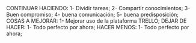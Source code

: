 <!--- PRIMER RETROSPECTIVA 5/11/20 ---!>

CONTINUAR HACIENDO: 

1- Dividir tareas;
2- Compartir conocimientos;
3- Buen compromiso;
4- buena comunicación;
5- buena predisposición;

COSAS A MEJORAR:

1- Mejorar uso de la plataforma TRELLO;


DEJAR DE HACER:

1- Todo perfecto por ahora;

HACER MENOS:

1- Todo perfecto por ahora;